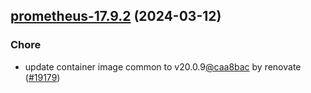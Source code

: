 

## [prometheus-17.9.2](https://github.com/truecharts/charts/compare/prometheus-17.9.1...prometheus-17.9.2) (2024-03-12)

### Chore



- update container image common to v20.0.9[@caa8bac](https://github.com/caa8bac) by renovate ([#19179](https://github.com/truecharts/charts/issues/19179))
